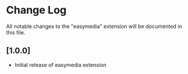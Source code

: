 # Change Log

All notable changes to the "easymedia" extension will be documented in this file.

## [1.0.0]

- Initial release of easymedia extension
